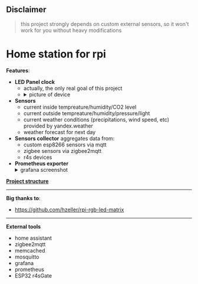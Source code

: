 ## Disclaimer
> this project strongly depends on custom external sensors, so it won't work for you without heavy modifications
# Home station for rpi
**Features**:
* **LED Panel clock**
  * actually, the only real goal of this project
  * <details>
    <summary>picture of device</summary>
    picture
    </details>
* **Sensors**
  * current inside tempreature/humidity/CO2 level
  * current outside tempreature/humidity/pressure/light
  * current weather conditions (precipitations, wind speed, etc) provided by yandex.weather
  * weather forecast for next day
* **Sensors collector**
  aggregates data from: 
  * custom esp8266 sensors via mqtt
  * zigbee sensors via zigbee2mqtt
  * r4s devices
* **Prometheus exporter**
  <details>
  <summary>grafana screenshot</summary>
  ![img](screens/grafana.png)
  </details>
  

[**Project structure**](contents.md)
*** 
**Big thanks to**:
* https://github.com/hzeller/rpi-rgb-led-matrix

*** 
**External tools**
* home assistant
* zigbee2mqtt
* memcached
* mosquitto
* grafana
* prometheus
* ESP32 r4sGate



